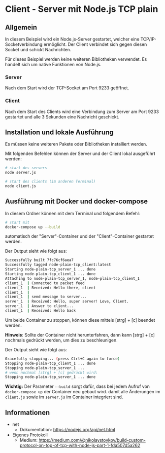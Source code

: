 # Client - Server mit Node.js TCP plain

## Allgemein

In diesem Beispiel wird ein Node.js-Server gestartet, welcher eine TCP/IP-Socketverbindung ermöglicht. Der Client verbindet sich gegen diesen Socket und schickt Nachrichten.

Für dieses Beispiel werden keine weiteren Bibliotheken verwendet. Es handelt sich um native Funktionen von Node.js.

### Server

Nach dem Start wird der TCP-Socket am Port 9233 geöffnet.

### Client

Nach dem Start des Clients wird eine Verbindung zum Server am Port 9233 gestartet und alle 3 Sekunden eine Nachricht geschickt.


## Installation und lokale Ausführung

Es müssen keine weiteren Pakete oder Bibliotheken installiert werden.

Mit folgenden Befehlen können der Server und der Client lokal ausgeführt werden:

```sh
# start des servers
node server.js

# start des clients (im anderen Terminal)
node client.js
```

## Ausführung mit Docker und docker-compose

In diesem Ordner können mit dem Terminal und folgendem Befehl:

```sh
# start mit
docker-compose up --build
```

automatisch der "Server"-Container und der "Client"-Container gestartet werden.

Der Output sieht wie folgt aus:
```sh
Successfully built 7fc76cf6aea7
Successfully tagged node-plain-tcp_client:latest
Starting node-plain-tcp_server_1 ... done
Starting node-plain-tcp_client_1 ... done
Attaching to node-plain-tcp_server_1, node-plain-tcp_client_1
client_1  | Connected to packet feed
client_1  | Received: Hello there, client
client_1  | 
client_1  | send message to server...
server_1  | Received: Hello, super server! Love, Client.
server_1  | Answer to client...
client_1  | Received: Hello back
```

Um beide Container zu stoppen, können diese mittels [strg] + [c] beendet werden.

**Hinweis:** Sollte der Container nicht herunterfahren, dann kann [strg] + [c] nochmals gedrückt werden, um dies zu beschleunigen.

Der Output sieht wie folgt aus:
```sh
Gracefully stopping... (press Ctrl+C again to force)
Stopping node-plain-tcp_client_1 ... done
Stopping node-plain-tcp_server_1 ... 
# wenn nochmal [strg] + [c] gedrückt wird:
Stopping node-plain-tcp_server_1 ... done
```

**Wichtig:** Der Parameter `--build` sorgt dafür, dass bei jedem Aufruf von `docker-compose up` der Container neu gebaut wird. damit alle Änderungen im `client.js` sowie im `server.js` im Container integriert sind.


## Informationen

 * net
   * Dokumentation: https://nodejs.org/api/net.html
 * Eigenes Protokoll
   * Medium: https://medium.com/@nikolaystoykov/build-custom-protocol-on-top-of-tcp-with-node-js-part-1-fda507d5a262
